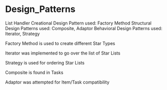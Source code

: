 # Design_Patterns
List Handler
Creational Design Pattern used: Factory Method
Structural Design Patterns used: Composite, Adaptor
Behavioral Design Patterns used: Iterator, Strategy


Factory Method is used to create different Star Types

Iterator was implemented to go over the list of Star Lists

Strategy is used for ordering Star Lists

Composite is found in Tasks

Adaptor was attempted for Item/Task compatibility
